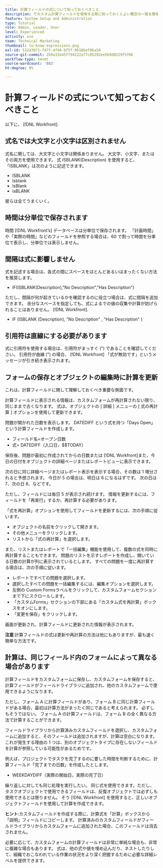 ```yaml
---
title: 計算フィールドの式について知っておくべきこと
description: でカスタム計算フィールドを使用する際に知っておくとよい概念の一覧を簡単に示します。 [!DNL Workfront].
feature: System Setup and Administration
type: Tutorial
role: Admin, Leader, User
level: Experienced
activity: use
team: Technical Marketing
thumbnail: to-know-expressions.png
exl-id: 512a3071-f47f-4fd4-bf5f-9b18bef8ba59
source-git-commit: 2b9a31b45ff94222a77c05292ee5b9d8229f5f0b
workflow-type: tm+mt
source-wordcount: '883'
ht-degree: 0%

---
```


# 計算フィールドの式について知っておくべきこと

以下に、 [!DNL Workfront].

## 式名では大文字と小文字は区別されません

式名に関しては、大文字と小文字は関係ありません。 大文字、小文字、またはその両方を使用できます。 式 ISBLANK(Description) を使用すると、「ISBLANK」は次のように記述できます。

* ISBLANK
* Isblank
* IsBlank
* isBLANK

彼らは全てうまくいく。

## 時間は分単位で保存されます

時間 [!DNL Workfront’s] データベースは分単位で保存されます。 「計画時間」や「実際の時間」などのフィールドを参照する場合は、60 で割って時間を分単位で表示し、分単位では表示しません。

## 間隔は式に影響しません

式を記述する場合は、各式の間にスペースをほとんどあるいはまったくない方法を推奨します。

* IF(ISBLANK(Description),&quot;No Description&quot;,&quot;Has Description&quot;)

ただし、間隔が何が起きているかを確認するのに役立つ場合は、式に間隔を追加できます。 余分なスペースを指定しても、式によるでの値の収集や計算が妨げられることはありません。 [!DNL Workfront].

* IF (ISBLANK (Description), &quot;No Description&quot; , &quot;Has Description&quot; )

## 引用符は直線にする必要があります

式に引用符を使用する場合は、引用符がまっすぐ (&quot;) であることを確認してください。 引用符が曲線 (&quot;) の場合、 [!DNL Workfront] 「式が無効です」というメッセージが引き続き表示されます。

## フォームの保存とオブジェクトの編集時に計算を更新

これは、計算フィールドに関して理解しておくべき重要な側面です。

計算フィールドに表示される情報は、カスタムフォームが再計算されない限り、同じままで古くなります。 式は、オブジェクトの [ 詳細 ] メニューの [ 式の再計算 ] オプションを使用して更新できます。

問題が開かれた日数を表示します。 DATEDIFF という式を持つ「Days Open」という計算フィールドを作成します。

* フィールド名=オープン日数
* 式= DATEDIFF（入口日，$$TODAY）

保存後、問題が最初に作成されてからの日数または [!DNL Workfront]また、今日の日付をオブジェクトの詳細ページまたはレポートビューに表示できます。

次の日に同じ詳細ページまたはレポート表示を表示する場合、その数は 1 増分されると予想されます。 今日が 5 の場合は、明日は 6 になるはずです。 次の日は 7、次の日 8、などです。

ただし、フィールドには毎日 5 が表示され続けます。 情報を更新するには、フィールドを「再実行」するか、再計算する必要があります。

「式を再計算」オプションを使用してフィールドを更新するには、次の手順に従います。

* オブジェクトの名前をクリックして開きます。
* その他メニューをクリックします。
* リストから「式の再計算」を選択します。

また、リストまたはレポートで「一括編集」機能を使用して、複数の式を同時に再計算することもできます。 問題のリストを示すレポートを作成し、開いている日数の計算が列に表示されているとします。 すべての問題を一度に再計算する場合は、次の手順に従います。

* レポートですべての問題を選択します。
* 選択したすべての問題を一括編集するには、編集オプションを選択します。
* 左側の Custom Formsラベルをクリックして、カスタムフォームセクションまで下にスクロールします。
* 「カスタムForms」セクションの下部にある「カスタム式を再計算」ボックスをオンにします。
* 「変更を保存」をクリックします。

画面が更新され、計算フィールドに更新された情報が表示されます。

**注意**:計算フィールドの式は更新や再計算の方法は他にもありますが、最も速く簡単な方法です。

## 計算は、同じフィールド内のフォームによって異なる場合があります

計算フィールドをカスタムフォームに保存し、カスタムフォームを保存すると、計算フィールドがフィールドライブラリに追加され、他のカスタムフォームで使用できるようになります。

ただし、フォーム A に計算フィールドがあり、フォーム B に同じ計算フィールドがある場合、最初は計算方法がまったく同じであると考えられます。 必ずしもそうではない。 フォーム A の計算フィールドは、フォーム B の全く異なる方法で計算することができます。

フィールドライブラリから計算済みカスタムフィールドを選択し、カスタムフォームに追加すると、そのフィールドは追加されますが、計算は空白になります。 これが発生する理由の 1 つは、別のオブジェクトタイプに存在しないフィールドを計算が参照している可能性があるためです。

例えば、プロジェクトでタスクを完了するのに要した時間を判断するために、計算フィールド「完了までの日数」を作成したとします。

* WEEKDAYDIFF（実際の開始日，実際の完了日）

繰り返しに対しても同じ処理を実行したい。 同じ式を使用できます。ただし、タスクオブジェクトで使用できるフィールドは、反復オブジェクトでは必ずしも使用できるとは限りません。 そう [!DNL Workfront] を使用すると、正しいオブジェクトフィールドを使用して計算を作成できます。

**ヒント**:カスタムフィールドを作成する際に、計算式を「計算」ボックスから「説明」フィールドにコピーします。 計算済みのカスタムフィールドがフィールドライブラリからカスタムフォームに追加された場合、このフィールドは消去されません。

必要に応じて、カスタムフォームの計算フィールドは非常に単純な場合も、非常に複雑な場合もあります。 式は、他の式や値を埋め込んだり、ネストしたりして、組織でおこなわれている作業の状況をより深く把握するために必要な詳細レベルを提供できます。

<!--Depending on the need, calculated fields in custom forms can be quite simple or very complex. Expressions can embed, or nest, other expressions and values to provide the level of detail needed to get a better picture of what is going on with the work being done at your organization. 

Most of the examples and exercises in this course have been relatively simple to provide a base understanding of the expressions most commonly used and how to build those expressions in a custom calculated field. 

Now you’re ready to start building your own calculated custom fields.-->
